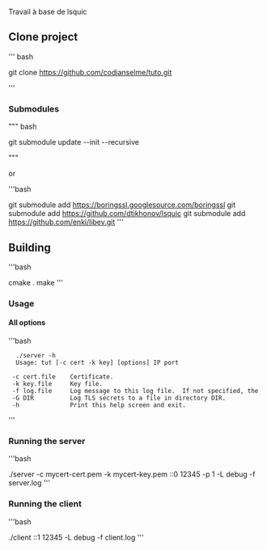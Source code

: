 
Travail à base de lsquic

## Clone project 

''' bash

 git clone https://github.com/codianselme/tuto.git
 
'''

### Submodules

""" bash

 git submodule update --init --recursive 
 
"""

 or 
 
'''bash

 git submodule add https://boringssl.googlesource.com/boringssl
 git submodule add https://github.com/dtikhonov/lsquic
 git submodule add https://github.com/enki/libev.git
'''

## Building

'''bash

 cmake .
 make
'''

### Usage

#### All options

'''bash

      ./server -h
      Usage: tut [-c cert -k key] [options] IP port
  
     -c cert.file    Certificate.
     -k key.file     Key file.
     -f log.file     Log message to this log file.  If not specified, the
     -G DIR          Log TLS secrets to a file in directory DIR.
     -h              Print this help screen and exit.
'''

### Running the server

'''bash

 ./server -c mycert-cert.pem -k mycert-key.pem ::0 12345 -p 1 -L debug -f server.log
'''

### Running the client

'''bash

 ./client ::1 12345 -L debug -f client.log
'''
